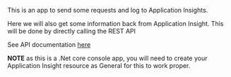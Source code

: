﻿This is an app to send some requests and log to Application Insights.

Here we will also get some information back from Application Insight. This will be done by directly calling the REST API

See API documentation [here](https://dev.applicationinsights.io/documentation/overview)

__NOTE__ as this is a .Net core console app, you will need to create your Application Insight resource as General for this to work proper.
